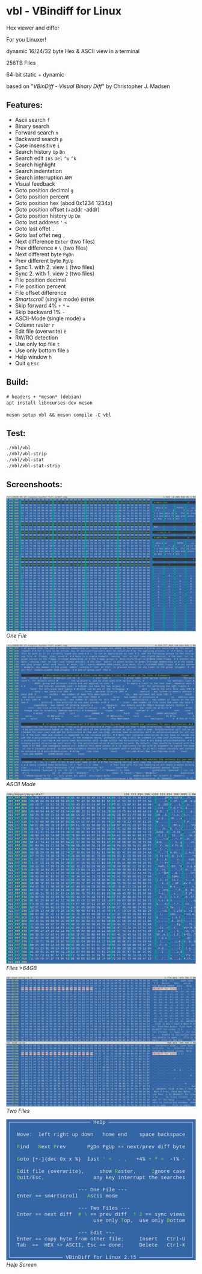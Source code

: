 vbl - VBindiff for Linux
========================

Hex viewer and differ

For you Linuxer!

dynamic 16/24/32 byte Hex & ASCII view in a terminal

256TB Files

64-bit static + dynamic

based on "*VBinDiff - Visual Binary Diff*" by Christopher J. Madsen

Features:
---------

 - Ascii search `f`
 - Binary search
 - Forward search `n`
 - Backward search `p`
 - Case insensitive `i`
 - Search history `Up` `Dn`
 - Search edit `Ins` `Del` `^u` `^k`
 - Search highlight
 - Search indentation
 - Search interruption `ANY`
 - Visual feedback
 - Goto position decimal `g`
 - Goto position percent
 - Goto position hex (abcd 0x1234 1234x)
 - Goto position offset (+addr -addr)
 - Goto position history `Up` `Dn`
 - Goto last address `'` `<`
 - Goto last offet `.`
 - Goto last offet neg `,`
 - Next difference `Enter` (two files)
 - Prev difference `#` `\` (two files)
 - Next different byte `PgDn`
 - Prev different byte `PgUp`
 - Sync 1. with 2. view `1` (two files)
 - Sync 2. with 1. view `2` (two files)
 - File position decimal
 - File position percent
 - File offset difference
 - _Smartscroll_ (single mode) `ENTER`
 - Skip forward 4% `+` `*` `=`
 - Skip backward 1% `-`
 - ASCII-Mode (single mode) `a`
 - Column raster `r`
 - Edit file (overwrite) `e`
 - RW/RO detection
 - Use only top file `t`
 - Use only bottom file `b`
 - Help window `h`
 - Quit `q` `Esc`

Build:
------

```
# headers + *meson* (debian)
apt install libncurses-dev meson

meson setup vbl && meson compile -C vbl
```

Test:
-----

```
./vbl/vbl
./vbl/vbl-strip
./vbl/vbl-stat
./vbl/vbl-stat-strip
```

Screenshoots:
-------------

![Screenshot](pics/one.jpg)
*One File*

![Screenshot](pics/ascii.jpg)
*ASCII Mode*

![Screenshot](pics/64gb.jpg)
*Files >64GB*

![Screenshot](pics/two.jpg)
*Two Files*

![Screenshot](pics/help.png)
*Help Screen*
